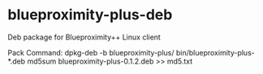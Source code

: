 blueproximity-plus-deb
======================

Deb package for Blueproximity++ Linux client

Pack Command:
    dpkg-deb -b blueproximity-plus/ bin/blueproximity-plus-*.deb
    md5sum blueproximity-plus-0.1.2.deb >> md5.txt
